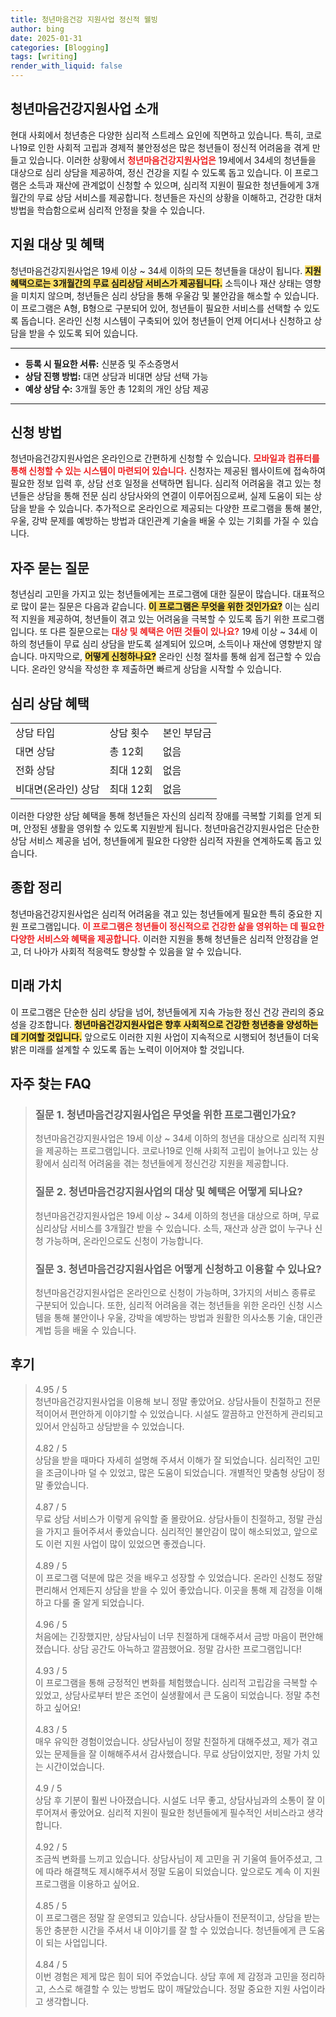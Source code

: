 ```yaml
---
title: 청년마음건강 지원사업 정신적 웰빙
author: bing
date: 2025-01-31
categories: [Blogging]
tags: [writing]
render_with_liquid: false
---
```



<h2 id='청년마음건강지원사업소개'>청년마음건강지원사업 소개</h2>

<p>현대 사회에서 청년층은 다양한 심리적 스트레스 요인에 직면하고 있습니다. 특히, 코로나19로 인한 사회적 고립과 경제적 불안정성은 많은 청년들이 정신적 어려움을 겪게 만들고 있습니다. 이러한 상황에서 <b><span style="color: #ee2323;">청년마음건강지원사업은</span></b> 19세에서 34세의 청년들을 대상으로 심리 상담을 제공하여, 정신 건강을 지킬 수 있도록 돕고 있습니다. 이 프로그램은 소득과 재산에 관계없이 신청할 수 있으며, 심리적 지원이 필요한 청년들에게 3개월간의 무료 상담 서비스를 제공합니다. 청년들은 자신의 상황을 이해하고, 건강한 대처 방법을 학습함으로써 심리적 안정을 찾을 수 있습니다.</p>

<h2 id='지원대상및혜택'>지원 대상 및 혜택</h2>

<p>청년마음건강지원사업은 19세 이상 ~ 34세 이하의 모든 청년들을 대상이 됩니다. <b><span style="background-color: #ffe066;">지원 혜택으로는 3개월간의 무료 심리상담 서비스가 제공됩니다.</span></b> 소득이나 재산 상태는 영향을 미치지 않으며, 청년들은 심리 상담을 통해 우울감 및 불안감을 해소할 수 있습니다. 이 프로그램은 A형, B형으로 구분되어 있어, 청년들이 필요한 서비스를 선택할 수 있도록 돕습니다. 온라인 신청 시스템이 구축되어 있어 청년들이 언제 어디서나 신청하고 상담을 받을 수 있도록 되어 있습니다.</p>

<hr />

<ul>
  <li><b>등록 시 필요한 서류:</b> 신분증 및 주소증명서</li>
  <li><b>상담 진행 방법:</b> 대면 상담과 비대면 상담 선택 가능</li>
  <li><b>예상 상담 수:</b> 3개월 동안 총 12회의 개인 상담 제공</li>
</ul>

<hr />

<h2 id='신청방법'>신청 방법</h2>

<p>청년마음건강지원사업은 온라인으로 간편하게 신청할 수 있습니다. <b><span style="color: #ee2323;">모바일과 컴퓨터를 통해 신청할 수 있는 시스템이 마련되어 있습니다.</span></b> 신청자는 제공된 웹사이트에 접속하여 필요한 정보 입력 후, 상담 선호 일정을 선택하면 됩니다. 심리적 어려움을 겪고 있는 청년들은 상담을 통해 전문 심리 상담사와의 연결이 이루어짐으로써, 실제 도움이 되는 상담을 받을 수 있습니다. 추가적으로 온라인으로 제공되는 다양한 프로그램을 통해 불안, 우울, 강박 문제를 예방하는 방법과 대인관계 기술을 배울 수 있는 기회를 가질 수 있습니다.</p>

<h2 id='자주묻는질문'>자주 묻는 질문</h2>

<p>청년심리 고민을 가지고 있는 청년들에게는 프로그램에 대한 질문이 많습니다. 대표적으로 많이 묻는 질문은 다음과 같습니다. <b><span style="background-color: #ffe066;">이 프로그램은 무엇을 위한 것인가요?</span></b> 이는 심리적 지원을 제공하여, 청년들이 겪고 있는 어려움을 극복할 수 있도록 돕기 위한 프로그램입니다. 또 다른 질문으로는 <b><span style="color: #ee2323;">대상 및 혜택은 어떤 것들이 있나요?</span></b> 19세 이상 ~ 34세 이하의 청년들이 무료 심리 상담을 받도록 설계되어 있으며, 소득이나 재산에 영향받지 않습니다. 마지막으로, <b><span style="background-color: #ffe066;">어떻게 신청하나요?</span></b> 온라인 신청 절차를 통해 쉽게 접근할 수 있습니다. 온라인 양식을 작성한 후 제출하면 빠르게 상담을 시작할 수 있습니다.</p>

<h2 id='심리상담혜택'>심리 상담 혜택</h2>

<table>
    <tr>
        <td>상담 타입</td>
        <td>상담 횟수</td>
        <td>본인 부담금</td>
    </tr>
    <tr>
        <td>대면 상담</td>
        <td>총 12회</td>
        <td>없음</td>
    </tr>
    <tr>
        <td>전화 상담</td>
        <td>최대 12회</td>
        <td>없음</td>
    </tr>
    <tr>
        <td>비대면(온라인) 상담</td>
        <td>최대 12회</td>
        <td>없음</td>
    </tr>
</table>

<p>이러한 다양한 상담 혜택을 통해 청년들은 자신의 심리적 장애를 극복할 기회를 얻게 되며, 안정된 생활을 영위할 수 있도록 지원받게 됩니다. 청년마음건강지원사업은 단순한 상담 서비스 제공을 넘어, 청년들에게 필요한 다양한 심리적 자원을 연계하도록 돕고 있습니다.</p>

<h2 id='종합정리'>종합 정리</h2>

<p>청년마음건강지원사업은 심리적 어려움을 겪고 있는 청년들에게 필요한 특히 중요한 지원 프로그램입니다. <b><span style="color: #ee2323;">이 프로그램은 청년들이 정신적으로 건강한 삶을 영위하는 데 필요한 다양한 서비스와 혜택을 제공합니다.</span></b> 이러한 지원을 통해 청년들은 심리적 안정감을 얻고, 더 나아가 사회적 적응력도 향상할 수 있음을 알 수 있습니다.</p>

<h2 id='미래가치'>미래 가치</h2>

<p>이 프로그램은 단순한 심리 상담을 넘어, 청년들에게 지속 가능한 정신 건강 관리의 중요성을 강조합니다. <b><span style="background-color: #ffe066;">청년마음건강지원사업은 향후 사회적으로 건강한 청년층을 양성하는 데 기여할 것입니다.</span></b> 앞으로도 이러한 지원 사업이 지속적으로 시행되어 청년들이 더욱 밝은 미래를 설계할 수 있도록 돕는 노력이 이어져야 할 것입니다.</p>


<h2 id='자주_찾는_FAQ'>자주 찾는 FAQ</h2>
<div itemscope="" itemtype="https://schema.org/FAQPage"> 
<blockquote> 
<div itemscope="" itemprop="mainEntity" itemtype="https://schema.org/Question"> 
<h3 itemprop="name">질문 1. 청년마음건강지원사업은 무엇을 위한 프로그램인가요?</h3> 
<div itemscope="" itemprop="acceptedAnswer" itemtype="https://schema.org/Answer"> 
<span itemprop="text"> 
<p>청년마음건강지원사업은 19세 이상 ~ 34세 이하의 청년을 대상으로 심리적 지원을 제공하는 프로그램입니다. 코로나19로 인해 사회적 고립이 늘어나고 있는 상황에서 심리적 어려움을 겪는 청년들에게 정신건강 지원을 제공합니다.</p> 
</span> 
</div> 
</div> 

<div itemscope="" itemprop="mainEntity" itemtype="https://schema.org/Question"> 
<h3 itemprop="name">질문 2. 청년마음건강지원사업의 대상 및 혜택은 어떻게 되나요?</h3> 
<div itemscope="" itemprop="acceptedAnswer" itemtype="https://schema.org/Answer"> 
<span itemprop="text"> 
<p>청년마음건강지원사업은 19세 이상 ~ 34세 이하의 청년을 대상으로 하며, 무료 심리상담 서비스를 3개월간 받을 수 있습니다. 소득, 재산과 상관 없이 누구나 신청 가능하며, 온라인으로도 신청이 가능합니다.</p> 
</span> 
</div> 
</div> 

<div itemscope="" itemprop="mainEntity" itemtype="https://schema.org/Question"> 
<h3 itemprop="name">질문 3. 청년마음건강지원사업은 어떻게 신청하고 이용할 수 있나요?</h3> 
<div itemscope="" itemprop="acceptedAnswer" itemtype="https://schema.org/Answer"> 
<span itemprop="text"> 
<p>청년마음건강지원사업은 온라인으로 신청이 가능하며, 3가지의 서비스 종류로 구분되어 있습니다. 또한, 심리적 어려움을 겪는 청년들을 위한 온라인 신청 시스템을 통해 불안이나 우울, 강박을 예방하는 방법과 원활한 의사소통 기술, 대인관계법 등을 배울 수 있습니다.</p> 
</span> 
</div> 
</div> 
</blockquote> 
</div>
<h2 id='후기'>후기</h2>
<div itemscope itemtype="https://schema.org/Product">
  <blockquote>
  <div itemprop="review" itemscope itemtype="https://schema.org/Review">
      <div itemprop="reviewRating" itemscope itemtype="https://schema.org/Rating"> <span itemprop="ratingValue">4.95</span> / <span itemprop="bestRating">5</span> </div>
      <span itemprop="reviewBody">청년마음건강지원사업을 이용해 보니 정말 좋았어요. 상담사들이 친절하고 전문적이어서 편안하게 이야기할 수 있었습니다. 시설도 깔끔하고 안전하게 관리되고 있어서 안심하고 상담받을 수 있었습니다.</span>
  </div>
  <br>
  <div itemprop="review" itemscope itemtype="https://schema.org/Review">
      <div itemprop="reviewRating" itemscope itemtype="https://schema.org/Rating"> <span itemprop="ratingValue">4.82</span> / <span itemprop="bestRating">5</span> </div>
      <span itemprop="reviewBody">상담을 받을 때마다 자세히 설명해 주셔서 이해가 잘 되었습니다. 심리적인 고민을 조금이나마 덜 수 있었고, 많은 도움이 되었습니다. 개별적인 맞춤형 상담이 정말 좋았습니다.</span>
  </div>
  <br>
  <div itemprop="review" itemscope itemtype="https://schema.org/Review">
      <div itemprop="reviewRating" itemscope itemtype="https://schema.org/Rating"> <span itemprop="ratingValue">4.87</span> / <span itemprop="bestRating">5</span> </div>
      <span itemprop="reviewBody">무료 상담 서비스가 이렇게 유익할 줄 몰랐어요. 상담사들이 친절하고, 정말 관심을 가지고 들어주셔서 좋았습니다. 심리적인 불안감이 많이 해소되었고, 앞으로도 이런 지원 사업이 많이 있었으면 좋겠습니다.</span>
  </div>
  <br>
  <div itemprop="review" itemscope itemtype="https://schema.org/Review">
      <div itemprop="reviewRating" itemscope itemtype="https://schema.org/Rating"> <span itemprop="ratingValue">4.89</span> / <span itemprop="bestRating">5</span> </div>
      <span itemprop="reviewBody">이 프로그램 덕분에 많은 것을 배우고 성장할 수 있었습니다. 온라인 신청도 정말 편리해서 언제든지 상담을 받을 수 있어 좋았습니다. 이곳을 통해 제 감정을 이해하고 다룰 줄 알게 되었습니다.</span>
  </div>
  <br>
  <div itemprop="review" itemscope itemtype="https://schema.org/Review">
      <div itemprop="reviewRating" itemscope itemtype="https://schema.org/Rating"> <span itemprop="ratingValue">4.96</span> / <span itemprop="bestRating">5</span> </div>
      <span itemprop="reviewBody">처음에는 긴장했지만, 상담사님이 너무 친절하게 대해주셔서 금방 마음이 편안해졌습니다. 상담 공간도 아늑하고 깔끔했어요. 정말 감사한 프로그램입니다!</span>
  </div>
  <br>
  <div itemprop="review" itemscope itemtype="https://schema.org/Review">
      <div itemprop="reviewRating" itemscope itemtype="https://schema.org/Rating"> <span itemprop="ratingValue">4.93</span> / <span itemprop="bestRating">5</span> </div>
      <span itemprop="reviewBody">이 프로그램을 통해 긍정적인 변화를 체험했습니다. 심리적 고립감을 극복할 수 있었고, 상담사로부터 받은 조언이 실생활에서 큰 도움이 되었습니다. 정말 추천하고 싶어요!</span>
  </div>
  <br>
  <div itemprop="review" itemscope itemtype="https://schema.org/Review">
      <div itemprop="reviewRating" itemscope itemtype="https://schema.org/Rating"> <span itemprop="ratingValue">4.83</span> / <span itemprop="bestRating">5</span> </div>
      <span itemprop="reviewBody">매우 유익한 경험이었습니다. 상담사님이 정말 친절하게 대해주셨고, 제가 겪고 있는 문제들을 잘 이해해주셔서 감사했습니다. 무료 상담이었지만, 정말 가치 있는 시간이었습니다.</span>
  </div>
  <br>
  <div itemprop="review" itemscope itemtype="https://schema.org/Review">
      <div itemprop="reviewRating" itemscope itemtype="https://schema.org/Rating"> <span itemprop="ratingValue">4.9</span> / <span itemprop="bestRating">5</span> </div>
      <span itemprop="reviewBody">상담 후 기분이 훨씬 나아졌습니다. 시설도 너무 좋고, 상담사님과의 소통이 잘 이루어져서 좋았어요. 심리적 지원이 필요한 청년들에게 필수적인 서비스라고 생각합니다.</span>
  </div>
  <br>
  <div itemprop="review" itemscope itemtype="https://schema.org/Review">
      <div itemprop="reviewRating" itemscope itemtype="https://schema.org/Rating"> <span itemprop="ratingValue">4.92</span> / <span itemprop="bestRating">5</span> </div>
      <span itemprop="reviewBody">조금씩 변화를 느끼고 있습니다. 상담사님이 제 고민을 귀 기울여 들어주셨고, 그에 따라 해결책도 제시해주셔서 정말 도움이 되었습니다. 앞으로도 계속 이 지원 프로그램을 이용하고 싶어요.</span>
  </div>
  <br>
  <div itemprop="review" itemscope itemtype="https://schema.org/Review">
      <div itemprop="reviewRating" itemscope itemtype="https://schema.org/Rating"> <span itemprop="ratingValue">4.85</span> / <span itemprop="bestRating">5</span> </div>
      <span itemprop="reviewBody">이 프로그램은 정말 잘 운영되고 있습니다. 상담사들이 전문적이고, 상담을 받는 동안 충분한 시간을 주셔서 내 이야기를 잘 할 수 있었습니다. 청년들에게 큰 도움이 되는 사업입니다.</span>
  </div>
  <br>
  <div itemprop="review" itemscope itemtype="https://schema.org/Review">
      <div itemprop="reviewRating" itemscope itemtype="https://schema.org/Rating"> <span itemprop="ratingValue">4.84</span> / <span itemprop="bestRating">5</span> </div>
      <span itemprop="reviewBody">이번 경험은 제게 많은 힘이 되어 주었습니다. 상담 후에 제 감정과 고민을 정리하고, 스스로 해결할 수 있는 방법도 많이 깨달았습니다. 정말 중요한 지원 사업이라고 생각합니다.</span>
  </div>
  </blockquote>
</div>
